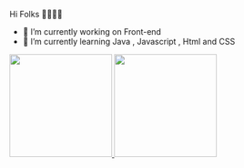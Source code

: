 Hi Folks 🐱‍🏍🐱‍🏍
- 🔭 I’m currently working on Front-end
- 🌱 I’m currently learning Java , Javascript , Html and CSS

<div>
  <a href="https://github.com/TarcisioOliveira2021">
  <img height="180em" src="https://github-readme-stats.vercel.app/api?username=TarcisioOliveira2021&show_icons=true&theme=tokyonight&include_all_commits=true&count_private=true"/>
  <img height="180em" src="https://github-readme-stats.vercel.app/api/top-langs/?username=TarcisioOliveira2021&layout=compact&langs_count=7&theme=tokyonight"/>
</div>
  

